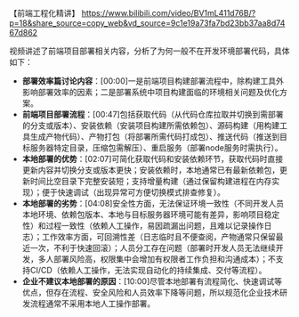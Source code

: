 【前端工程化精讲】 https://www.bilibili.com/video/BV1mL411d76B/?p=18&share_source=copy_web&vd_source=9c1e19a73fa7bd23bb37aa8d7467d862



视频讲述了前端项目部署相关内容，分析了为何一般不在开发环境部署代码，具体如下：
- **部署效率篇讨论内容**：[00:00]一是前端项目构建部署流程中，除构建工具外影响部署效率的因素；二是部署系统中项目构建面临的环境相关问题及优化方案。
- **前端项目部署流程**：[00:47]包括获取代码（从代码仓库拉取并切换到需部署的分支或版本）、安装依赖（安装项目构建所需依赖包）、源码构建（用构建工具生成产物代码）、产物打包（将部署所需代码打成包）、推送代码（推送到目标服务器特定目录，压缩包需解压）、重启服务（部署node服务时需执行）。
- **本地部署的优势**：[02:07]可简化获取代码和安装依赖环节，获取代码时直接更新内容并切换分支或版本更快；安装依赖时，本地通常已有最新依赖包，更新时间比空目录下完整安装短；支持增量构建（通过保留构建进程在内存实现）；便于快速调试（出现异常可方便切换模式排查修复）。
- **本地部署的劣势**：[04:08]安全性方面，无法保证环境一致性（不同开发人员本地环境、依赖包版本、本地与目标服务器环境可能有差异，影响项目稳定性）和过程一致性（依赖人工操作，易因疏漏出问题，且难以记录操作日志）；工作效率方面，可回溯性差（日志临时且不便查阅，产物通常只保留最近一次，不利于快速回滚）；人员分工存在问题（部署时开发人员无法继续开发，多人部署风险高，权限集中会增加有权限者工作负担和沟通成本）；不支持CI/CD（依赖人工操作，无法实现自动化的持续集成、交付等流程）。
- **企业不建议本地部署的原因**：[10:00]尽管本地部署有流程简化、快速调试等优点，但存在流程、安全风险和人员效率下降等问题，所以规范化企业技术研发流程通常不采用本地人工操作部署。